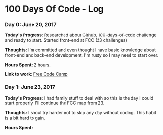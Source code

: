 # 100 Days Of Code - Log

### Day 0: June 20, 2017

**Today's Progress**: Researched about Github, 100-days-of-code challenge and ready to start.
                      Started front-end at FCC (23 challenges)

**Thoughts:** I'm committed and even thought I have basic knowledge about front-end and back-end development, I'm rusty so I may need to start over.

**Hours Spent:** 2 hours.

**Link to work:** [Free Code Camp](http://www.freecodecamp.com/map)

### Day 1: June 23, 2017

**Today's Progress**: I had family stuff to deal with so this is the day I could start properly. I'll continue the FCC map from 23.

**Thoughts:** I shoul try harder not to skip any day without coding. This habit is a bit hard to gain.  

**Hours Spent:**
